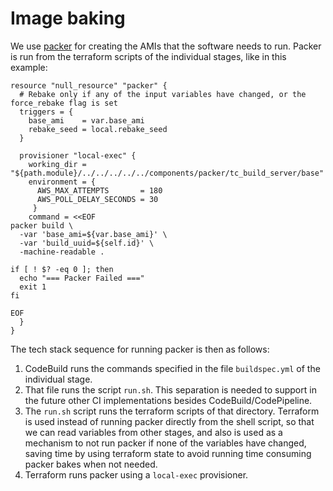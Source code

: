 # Image baking

We use [packer](https://www.packer.io) for creating the AMIs that the software needs to run. Packer is run from the terraform scripts of the individual stages, like in this example:

```
resource "null_resource" "packer" {
  # Rebake only if any of the input variables have changed, or the force_rebake flag is set
  triggers = {
    base_ami    = var.base_ami
    rebake_seed = local.rebake_seed
  }
  
  provisioner "local-exec" {
    working_dir = "${path.module}/../../../../../components/packer/tc_build_server/base"
    environment = {
      AWS_MAX_ATTEMPTS       = 180
      AWS_POLL_DELAY_SECONDS = 30
     }
    command = <<EOF
packer build \
  -var 'base_ami=${var.base_ami}' \
  -var 'build_uuid=${self.id}' \
  -machine-readable .

if [ ! $? -eq 0 ]; then
  echo "=== Packer Failed ==="
  exit 1
fi

EOF
  }
}
```

The tech stack sequence for running packer is then as follows:

1. CodeBuild runs the commands specified in the file `buildspec.yml` of the individual stage.
2. That file runs the script `run.sh`. This separation is needed to support in the future other CI implementations besides CodeBuild/CodePipeline.
3. The `run.sh` script runs the terraform scripts of that directory. Terraform is used instead of running packer directly from the shell script, so that we can read variables from other stages, and also is used as a mechanism to not run packer if none of the variables have changed, saving time by using terraform state to avoid running time consuming packer bakes when not needed.
4. Terraform runs packer using a `local-exec` provisioner.

